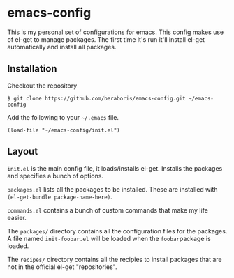 emacs-config
============

This is my personal set of configurations for emacs. This config makes use of
el-get to manage packages. The first time it's run it'll install el-get
automatically and install all packages.

Installation
------------

Checkout the repository

    $ git clone https://github.com/beraboris/emacs-config.git ~/emacs-config

Add the following to your `~/.emacs` file.

    (load-file "~/emacs-config/init.el")

Layout
------

`init.el` is the main config file, it loads/installs el-get. Installs the
packages and specifies a bunch of options.

`packages.el` lists all the packages to be installed. These are installed with
`(el-get-bundle package-name-here)`.

`commands.el` contains a bunch of custom commands that make my life easier.

The `packages/` directory contains all the configuration files for the packages.
A file named `init-foobar.el` will be loaded when the `foobar`package is loaded.

The `recipes/` directory contains all the recipies to install packages that are
not in the official el-get "repositories".
